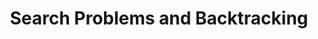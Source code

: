 ---
title: Search Problems and Backtracking
number: 35
time: 2022-04-25 12:00
location: Graham Hall 210
notes:
noutes_source:
slides_pdf:
slides_ppt:
youtube:
recording:
passcode:
textbook:
---